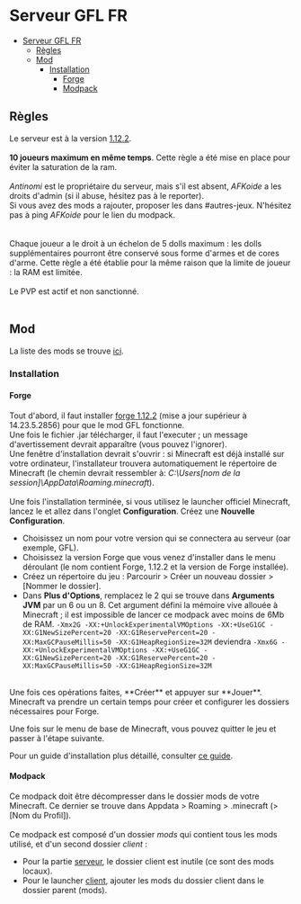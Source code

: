 # Serveur GFL FR

- [Serveur GFL FR](#serveur-gfl-fr)
  - [Règles](#règles)
  - [Mod](#mod)
    - [Installation](#installation)
      - [Forge](#forge)
      - [Modpack](#modpack)

## Règles

Le serveur est à la version <u>1.12.2</u>.<br />
<br />
**10 joueurs maximum en même temps**. Cette règle a été mise en place pour éviter la saturation de la ram.<br />
<br />
*Antinomi* est le propriétaire du serveur, mais s'il est absent, *AFKoide* a les droits d'admin (si il abuse, hésitez pas à le reporter).<br />
Si vous avez des mods a rajouter, proposer les dans #autres-jeux. N'hésitez pas à ping *AFKoide* pour le lien du modpack.<br />
<br />
<br />
Chaque joueur a le droit à un échelon de 5 dolls maximum : les dolls supplémentaires pourront être conservé sous forme d'armes et de cores d'arme. Cette règle a été établie pour la même raison que la limite de joueur : la RAM est limitée.<br />
<br />
Le PVP est actif et non sanctionné.<br /> 
<br /> 

## Mod

La liste des mods se trouve [ici](https://afkoide.github.io/GFL_FR/).

### Installation

#### Forge

Tout d'abord, il faut installer [forge 1.12.2](https://files.minecraftforge.net/net/minecraftforge/forge/index_1.12.2.html) (mise a jour supérieur à 14.23.5.2856) pour que le mod GFL fonctionne.<br/>
Une fois le fichier .jar télécharger, il faut l'executer ; un message d'avertissement devrait apparaître (vous pouvez l'ignorer).<br />
Une fenêtre d'installation devrait s'ouvrir : si Minecraft est déjà installé sur votre ordinateur, l'installateur trouvera automatiquement le répertoire de Minecraft (le chemin devrait ressembler à: *C:\Users\[nom de la session]\AppData\Roaming\.minecraft*). <br />
<br />
Une fois l'installation terminée, si vous utilisez le launcher officiel Minecraft, lancez le et allez dans l'onglet **Configuration**. Créez une **Nouvelle Configuration**.
- Choisissez un nom pour votre version qui se connectera au serveur (oar exemple, GFL).
- Choisissez la version Forge que vous venez d'installer dans le menu déroulant (le nom contient Forge, 1.12.2 et la version de Forge installée).
- Créez un répertoire du jeu : Parcourir > Créer un nouveau dossier > [Nommer le dossier].
- Dans **Plus d'Options**, remplacez le 2 qui se trouve dans **Arguments JVM** par un 6 ou un 8. Cet argument défini la mémoire vive allouée à Minecraft ; il est impossible de lancer ce modpack avec moins de 6Mb de RAM.
`-Xmx2G -XX:+UnlockExperimentalVMOptions -XX:+UseG1GC -XX:G1NewSizePercent=20 -XX:G1ReservePercent=20 -XX:MaxGCPauseMillis=50 -XX:G1HeapRegionSize=32M` deviendra
`-Xmx6G -XX:+UnlockExperimentalVMOptions -XX:+UseG1GC -XX:G1NewSizePercent=20 -XX:G1ReservePercent=20 -XX:MaxGCPauseMillis=50 -XX:G1HeapRegionSize=32M`

<br />
Une fois ces opérations faites, **Créer** et appuyer sur **Jouer**. Minecraft va prendre un certain temps pour créer et configurer les dossiers nécessaires pour Forge.

Une fois sur le menu de base de Minecraft, vous pouvez quitter le jeu et passer à l'étape suivante.

Pour un guide d'installation plus détaillé, consulter [ce guide](https://minecraftfacile.com/installer-minecraft-forge/).<br />

#### Modpack

Ce modpack doit être décompresser dans le dossier mods de votre Minecraft. Ce dernier se trouve dans Appdata > Roaming > .minecraft (> [Nom du Profil]).<br />
<br />
Ce modpack est composé d'un dossier *mods* qui contient tous les mods utilisé, et d'un second dossier *client* : <br />
- Pour la partie <u>serveur</u>, le dossier client est inutile (ce sont des mods locaux).
- Pour le launcher <u>client</u>, ajouter les mods du dossier client dans le dossier parent (mods).

